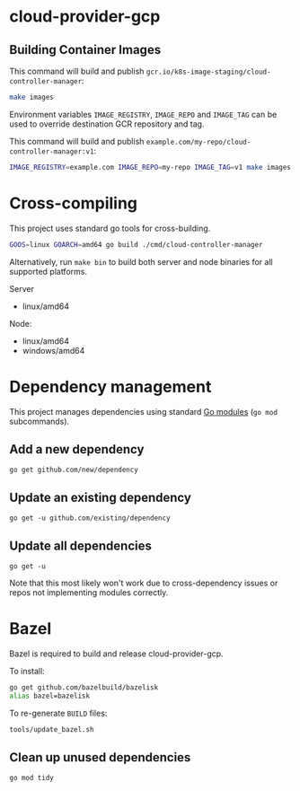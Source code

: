 # cloud-provider-gcp

## Building Container Images

This command will build and publish
`gcr.io/k8s-image-staging/cloud-controller-manager`:

```sh
make images
```

Environment variables `IMAGE_REGISTRY`, `IMAGE_REPO` and `IMAGE_TAG` can be
used to override destination GCR repository and tag.

This command will build and publish
`example.com/my-repo/cloud-controller-manager:v1`:


```sh
IMAGE_REGISTRY=example.com IMAGE_REPO=my-repo IMAGE_TAG=v1 make images
```

# Cross-compiling

This project uses standard go tools for cross-building.
```sh
GOOS=linux GOARCH=amd64 go build ./cmd/cloud-controller-manager
```
Alternatively, run `make bin` to build both server and node binaries for all supported platforms.

Server
  - linux/amd64

Node:
  - linux/amd64
  - windows/amd64

# Dependency management

This project manages dependencies using standard [Go modules](https://github.com/golang/go/wiki/Modules) (`go mod` subcommands).

## Add a new dependency

```
go get github.com/new/dependency
```

## Update an existing dependency

```
go get -u github.com/existing/dependency
```

## Update all dependencies

```
go get -u
```

Note that this most likely won't work due to cross-dependency issues or repos
not implementing modules correctly.

# Bazel

Bazel is required to build and release cloud-provider-gcp.

To install:

```sh
go get github.com/bazelbuild/bazelisk
alias bazel=bazelisk
```

To re-generate `BUILD` files:

```sh
tools/update_bazel.sh
```
## Clean up unused dependencies

```
go mod tidy
```
